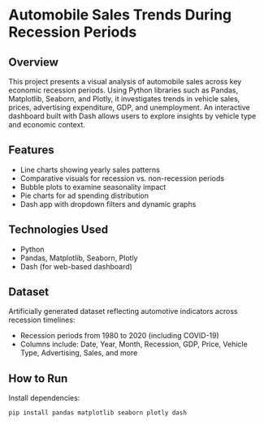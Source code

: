 # Automobile Sales Trends During Recession Periods

## Overview
This project presents a visual analysis of automobile sales across key economic recession periods. Using Python libraries such as Pandas, Matplotlib, Seaborn, and Plotly, it investigates trends in vehicle sales, prices, advertising expenditure, GDP, and unemployment. An interactive dashboard built with Dash allows users to explore insights by vehicle type and economic context.

## Features
- Line charts showing yearly sales patterns
- Comparative visuals for recession vs. non-recession periods
- Bubble plots to examine seasonality impact
- Pie charts for ad spending distribution
- Dash app with dropdown filters and dynamic graphs

## Technologies Used
- Python  
- Pandas, Matplotlib, Seaborn, Plotly  
- Dash (for web-based dashboard)

## Dataset
Artificially generated dataset reflecting automotive indicators across recession timelines:
- Recession periods from 1980 to 2020 (including COVID-19)
- Columns include: Date, Year, Month, Recession, GDP, Price, Vehicle Type, Advertising, Sales, and more

## How to Run
Install dependencies:
```bash
pip install pandas matplotlib seaborn plotly dash
